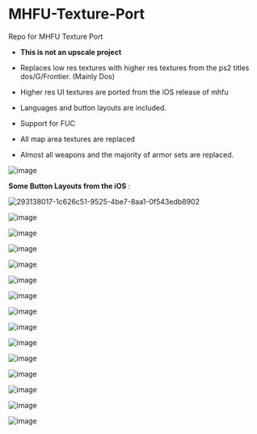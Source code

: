 # MHFU-Texture-Port 

Repo for MHFU Texture Port
- **This is not an upscale project**
  

- Replaces low res textures with higher res textures from the ps2 titles dos/G/Frontier. (Mainly Dos)
- Higher res UI textures are ported from the iOS release of mhfu                   
  
  					
			     			
- Languages and button layouts are included.
- Support for FUC
- All map area textures are replaced
- Almost all weapons and the majority of armor sets are replaced.

![image](https://github.com/Monkbreh/MHFU-Texture-Port/assets/118343447/6dafd55a-40fa-4044-80d0-5d8fc0e11eb8)

**Some Button Layouts from the iOS** :

![293138017-1c626c51-9525-4be7-8aa1-0f543edb8902](https://github.com/Monkbreh/MHFU-iOS-Gui-Texture-Port/assets/118343447/6ccb4b04-4df3-49cf-bc62-2aa5ebf65dbd)



![image](https://github.com/Monkbreh/MHFU-iOS-Texture-Port/assets/118343447/14d610ad-b24f-48b5-8c64-20e6c70fb89d)

![image](https://github.com/Monkbreh/MHFU-iOS-Texture-Port/assets/118343447/11fa87b2-d1b7-4a8f-9161-41f324a7d48e)

![image](https://github.com/Monkbreh/MHFU-iOS-Gui-Texture-Port/assets/118343447/d3cd1d34-3d9e-4328-b754-cb06a7ee88fa)

![image](https://github.com/Monkbreh/MHFU-Texture-Port/assets/118343447/7e046034-a05d-4543-88a5-52b278ec7e96)

![image](https://github.com/Monkbreh/MHFU-Texture-Port/assets/118343447/19c40b67-73be-475e-82f5-152c17cd8ee8)

![image](https://github.com/Monkbreh/MHFU-Texture-Port/assets/118343447/cd713b8f-8e99-47f7-81ce-9a1fcd8a53fe)

![image](https://github.com/Monkbreh/MHFU-Texture-Port/assets/118343447/fab90430-b8fa-4e82-8bc6-8e4d3ac32798)

![image](https://github.com/Monkbreh/MHFU-Texture-Port/assets/118343447/cbd079e5-f6bb-4884-972e-bf9d188d5867)

![image](https://github.com/Monkbreh/MHFU-Texture-Port/assets/118343447/73d1d294-0671-477e-8161-2f1fd51216d6)

![image](https://github.com/Monkbreh/MHFU-Texture-Port/assets/118343447/8491d212-c437-41bd-8302-67f3d9675ee6)

![image](https://github.com/Monkbreh/MHFU-Texture-Port/assets/118343447/b4b69601-125b-4db1-b683-9538330ffce5)

![image](https://github.com/Monkbreh/MHFU-Texture-Port/assets/118343447/9e372cc4-2893-4cf2-93d6-46fb89ab0ee6)

![image](https://github.com/Monkbreh/MHFU-Texture-Port/assets/118343447/82308d06-11f5-4a77-b71f-8e4f48ba2205)

![image](https://github.com/Monkbreh/MHFU-Texture-Port/assets/118343447/4553d962-ce84-4b65-affa-342a799c662e)











